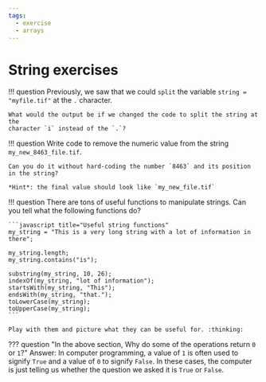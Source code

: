 ```yaml
---
tags:
  - exercise
  - arrays
---
```

# String exercises

!!! question
    Previously, we saw that we could `split` the variable
    `string = "myfile.tif"` at the `.` character.

    What would the output be if we changed the code to split the string at the
    character `i` instead of the `.`?

!!! question
    Write code to remove the numeric value from the string
    `my_new_8463_file.tif`.

    Can you do it without hard-coding the number `8463` and its position
    in the string?

    *Hint*: the final value should look like `my_new_file.tif`

!!! question
    There are tons of useful functions to manipulate strings. Can you tell what
    the following functions do?

    ```javascript title="Useful string functions"
    my_string = "This is a very long string with a lot of information in there";

    my_string.length;
    my_string.contains("is");

    substring(my_string, 10, 26);
    indexOf(my_string, "lot of information");
    startsWith(my_string, "This");
    endsWith(my_string, "that.");
    toLowerCase(my_string);
    toUpperCase(my_string);
    ```

    Play with them and picture what they can be useful for. :thinking:

??? question "In the above section, Why do some of the operations return `0` or `1`?"
    Answer: In computer programming, a value of `1` is often used to signify `True` and
    a value of `0` to signify `False`. In these cases, the computer is just
    telling us whether the question we asked it is `True` or `False`.
